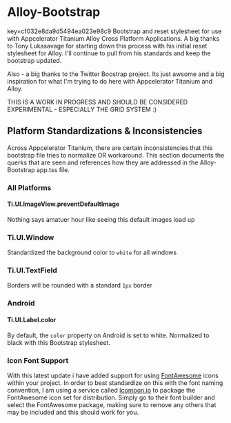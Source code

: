 # Alloy-Bootstrap
key=cf032e8da9d5494ea023e98c9
Bootstrap and reset stylesheet for use with Appcelerator Titanium Alloy Cross Platform Applications. A big thanks to Tony Lukasavage for starting down this process with his initial reset stylesheet for Alloy. I'll continue to pull from his standards and keep the bootstrap updated.

Also - a big thanks to the Twitter Boostrap project. Its just awsome and a big inspiration for what I'm trying to do here with Appcelerator Titanium and Alloy.

THIS IS A WORK IN PROGRESS AND SHOULD BE CONSIDERED EXPERIMENTAL - ESPECIALLY THE GRID SYSTEM :)

## Platform Standardizations & Inconsistencies

Across Appcelerator Titanium, there are certain inconsistencies that this bootstrap file tries to normalize OR workaround. This section documents the querks that are seen and references how they are addressed in the Alloy-Bootstrap app.tss file.

### All Platforms

#### Ti.UI.ImageView.preventDefaultImage
Nothing says amatuer hour like seeing this default images load up

### Ti.UI.Window
Standardized the background color to `white` for all windows

### Ti.UI.TextField
Borders will be rounded with a standard `1px` border

### Android

#### Ti.UI.Label.color
By default, the `color` property on Android is set to white. Normalized to black with this Bootstrap stylesheet. 


### Icon Font Support
With this latest update i have added support for using [FontAwesome](http://fontawesome.io) icons within your project. In order to best standardize on this with the font naming convention, I am using a service called [Icomoon.io](http://icomoon.io) to package the FontAwesome icon set for distribution. Simply go to their font builder and select the FontAwesome package, making sure to remove any others that may be included and this should work for you.


